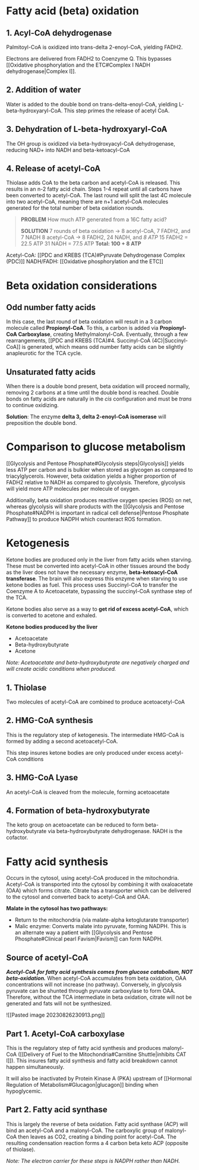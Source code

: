 # Fatty acid (beta) oxidation
## 1. Acyl-CoA dehydrogenase
Palmitoyl-CoA is oxidized into trans-delta 2-enoyl-CoA, yielding FADH2.

Electrons are delivered from FADH2 to Coenzyme Q. This bypasses [[Oxidative phosphorylation and the ETC#Complex I NADH dehydrogenase|Complex I]]. 
## 2. Addition of water
Water is added to the double bond on trans-delta-enoyl-CoA, yielding L-beta-hydroxyaryl-CoA. This step primes the release of acetyl CoA.
## 3. Dehydration of L-beta-hydroxyaryl-CoA
The OH group is oxidized via beta-hydroxyacyl-CoA dehydrogenase, reducing NAD+ into NADH and beta-ketoacyl-CoA
## 4. Release of acetyl-CoA
Thiolase adds CoA to the beta carbon and acetyl-CoA is released. This results in an n-2 fatty acid chain. Steps 1-4 repeat until all carbons have been converted to acetyl-CoA. The last round will split the last 4C molecule into two acetyl-CoA, meaning there are n+1 acetyl-CoA molecules generated for the total number of beta oxidation rounds.

> **PROBLEM**
> How much ATP generated from a 16C fatty acid?
> 
> **SOLUTION**
> 7 rounds of beta oxidation → 8 acetyl-CoA, 7 FADH2, and 7 NADH
> 8 acetyl-CoA → 8 FADH2, 24 NADH, and *8 ATP*
> 15 FADH2 = 22.5 ATP
> 31 NADH = 77.5 ATP
> **Total: 100 + 8 ATP**

Acetyl-CoA: [[PDC and KREBS (TCA)#Pyruvate Dehydrogenase Complex (PDC)]]
NADH/FADH: [[Oxidative phosphorylation and the ETC]]
# Beta oxidation considerations
## Odd number fatty acids
In this case, the last round of beta oxidation will result in a 3 carbon molecule called **Propionyl-CoA**. To this, a carbon is added via **Propionyl-CoA Carboxylase**, creating Methylmalonyl-CoA. Eventually, through a few rearrangements, [[PDC and KREBS (TCA)#4. Succinyl-CoA (4C)|Succinyl-CoA]] is generated, which means odd number fatty acids can be slightly anapleurotic for the TCA cycle.
## Unsaturated fatty acids
When there is a double bond present, beta oxidation will proceed normally, removing 2 carbons at a time until the double bond is reached. Double bonds on fatty acids are naturally in the *cis* configuration and must be *trans* to continue oxidizing. 

**Solution**: The enzyme **delta 3, delta 2-enoyl-CoA isomerase** will preposition the double bond.
# Comparison to glucose metabolism
[[Glycolysis and Pentose Phosphate#Glycolysis steps|Glycolysis]] yields less ATP per carbon and is bulkier when stored as glycogen as compared to triacylglycerols. However, beta oxidation yields a higher proportion of FADH2 relative to NADH as compared to glycolysis. Therefore, glycolysis will yield more ATP molecules per molecule of oxygen.

Additionally, beta oxidation produces reactive oxygen species (ROS) on net, whereas glycolysis will share products with the [[Glycolysis and Pentose Phosphate#NADPH is important in radical cell defense|Pentose Phosphate Pathway]] to produce NADPH which counteract ROS formation.
# Ketogenesis
Ketone bodies are produced only in the liver from fatty acids when starving. These must be converted into acetyl-CoA in other tissues around the body as the liver does not have the necessary enzyme, **beta-ketoacyl-CoA transferase**. The brain will also express this enzyme when starving to use ketone bodies as fuel. This process uses Succinyl-CoA to transfer the Coenzyme A to Acetoacetate, bypassing the succinyl-CoA synthase step of the TCA.

Ketone bodies also serve as a way to **get rid of excess acetyl-CoA**, which is converted to acetone and exhaled.

**Ketone bodies produced by the liver**
- Acetoacetate
- Beta-hydroxybutyrate
- Acetone

*Note: Acetoacetate and beta-hydroxybutyrate are negatively charged and will create acidic conditions when produced.*
## 1. Thiolase
Two molecules of acetyl-CoA are combined to produce acetoacetyl-CoA
## 2. HMG-CoA synthesis
This is the regulatory step of ketogenesis. The intermediate HMG-CoA is formed by adding a second acetoacetyl-CoA.

This step insures ketone bodies are only produced under excess acetyl-CoA conditions
## 3. HMG-CoA Lyase
An acetyl-CoA is cleaved from the molecule, forming acetoacetate
## 4. Formation of beta-hydroxybutyrate
The keto group on acetoacetate can be reduced to form beta-hydroxybutyrate via beta-hydroxybutyrate dehydrogenase. NADH is the cofactor.
# Fatty acid synthesis
Occurs in the cytosol, using acetyl-CoA produced in the mitochondria. Acetyl-CoA is transported into the cytosol by combining it with oxaloacetate (OAA) which forms citrate. Citrate has a transporter which can be delivered to the cytosol and converted back to acetyl-CoA and OAA.

**Malate in the cytosol has two pathways:**
- Return to the mitochondria (via malate-alpha ketoglutarate transporter)
- Malic enzyme: Converts malate into pyruvate, forming NADPH. This is an alternate way a patient with [[Glycolysis and Pentose Phosphate#Clinical pearl Favism|Favism]] can form NADPH.
## Source of acetyl-CoA
***Acetyl-CoA for fatty acid synthesis comes from glucose catabolism, NOT beta-oxidation.*** When acetyl-CoA accumulates from beta oxidation, OAA concentrations will not increase (no pathway). Conversely, in glycolysis pyruvate can be shunted through pyruvate carboxylase to form OAA. Therefore, without the TCA intermediate in beta oxidation, citrate will not be generated and fats will not be synthesized.

![[Pasted image 20230826230913.png]]
## Part 1. Acetyl-CoA carboxylase
This is the regulatory step of fatty acid synthesis and produces malonyl-CoA ([[Delivery of Fuel to the Mitochondria#Carnitine Shuttle|inhibits CAT I]]). This insures fatty acid synthesis and fatty acid breakdown cannot happen simultaneously. 

It will also be inactivated by Protein Kinase A (PKA) upstream of [[Hormonal Regulation of Metabolism#Glucagon|glucagon]] binding when hypoglycemic.
## Part 2. Fatty acid synthase
This is largely the reverse of beta oxidation. Fatty acid synthase (ACP) will bind an acetyl-CoA and a malonyl-CoA. The carboxylic group of malonyl-CoA then leaves as CO2, creating a binding point for acetyl-CoA. The resulting condensation reaction forms a 4 carbon beta keto ACP (opposite of thiolase).

*Note: The electron carrier for these steps is NADPH rather than NADH.*